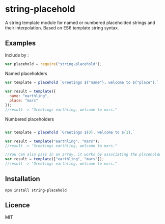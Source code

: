 # string-placehold

A string template module for named or numbered placeholded strings and their interpolation. Based on ES6 template string syntax.

## Examples

Include by : 
```js
var placehold = require("string-placehold");
```

Named placeholders

```js
var template = placehold `Greetings ${"name"}, welcome to ${"place"}.`
 
var result = template({
  name: "earthling",
  place: "mars"
});
//result -> "Greetings earthling, welcome to mars."

```

Numbered placeholders
```js

var template = placehold `Greetings ${0}, welcome to ${1}.`

var result = template("earthling", "mars");
//result -> "Greetings earthling, welcome to mars."

//You can also pass in an array, it works by associating the placeholder with the array element on the index
var result = template(["earthling", "mars"]);
//result -> "Greetings earthling, welcome to mars."

```
## Installation

`npm install string-placehold`

## Licence

MIT